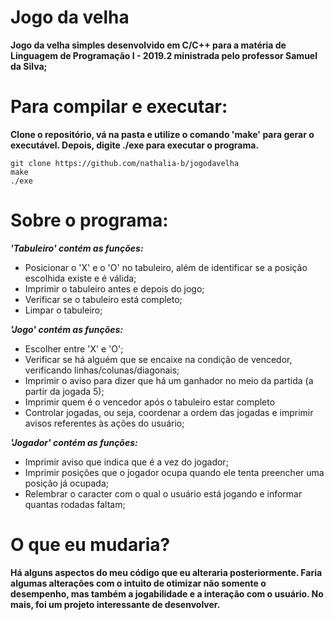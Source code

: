 # Jogo da velha
**Jogo da velha simples desenvolvido em C/C++ para a matéria de Linguagem de Programação I - 2019.2 ministrada pelo professor Samuel da Silva;**

# Para compilar e executar:
**Clone o repositório, vá na pasta e utilize o comando 'make' para gerar o executável. Depois, digite ./exe para executar o programa.**
 
```
git clone https://github.com/nathalia-b/jogodavelha
make
./exe

```
# Sobre o programa: 
**_'Tabuleiro' contém as funções:_**
- Posicionar o 'X' e o 'O' no tabuleiro, além de identificar se a posição escolhida existe e é válida; 
- Imprimir o tabuleiro antes e depois do jogo;
- Verificar se o tabuleiro está completo; 
- Limpar o tabuleiro;

**_'Jogo' contém as funções:_** 
- Escolher entre 'X' e 'O';
- Verificar se há alguém que se encaixe na condição de vencedor, verificando linhas/colunas/diagonais;
- Imprimir o aviso para dizer que há um ganhador no meio da partida (a partir da jogada 5); 
- Imprimir quem é o vencedor após o tabuleiro estar completo
- Controlar jogadas, ou seja, coordenar a ordem das jogadas e imprimir avisos referentes às ações do usuário; 
  
**_'Jogador' contém as funções:_**
- Imprimir aviso que indica que é a vez do jogador;
- Imprimir posições que o jogador ocupa quando ele tenta preencher uma posição já ocupada; 
- Relembrar o caracter com o qual o usuário está jogando e informar quantas rodadas faltam; 

# O que eu mudaria?
**Há alguns aspectos do meu código que eu alteraria posteriormente. Faria algumas alterações com o intuito de otimizar não somente o desempenho, mas também a jogabilidade e a interação com o usuário. No mais, foi um projeto interessante de desenvolver.**
